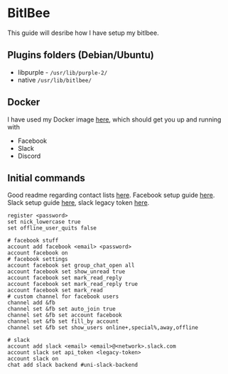 # BitlBee
This guide will desribe how I have setup my bitlbee.

## Plugins folders (Debian/Ubuntu)
- libpurple - `/usr/lib/purple-2/`
- native `/usr/lib/bitlbee/`

## Docker 
I have used my Docker image [here](https://github.com/eyJhb/docker-images/tree/master/bitlbee), which should get you up and running with 

- Facebook
- Slack
- Discord

## Initial commands

Good readme regarding contact lists [here](https://wiki.bitlbee.org/ManagingContactList).
Facebook setup guide [here](https://wiki.bitlbee.org/HowtoFacebookMQTT).
Slack setup guide [here](https://blog.nobugware.com/post/2018/bitlbee_slack_hangouts_facebook_irc_gateway/), slack legacy token [here](https://api.slack.com/custom-integrations/legacy-tokens).

```
register <password>
set nick_lowercase true
set offline_user_quits false

# facebook stuff
account add facebook <email> <password>
account facebook on
# facebook settings
account facebook set group_chat_open all
account facebook set show_unread true
account facebook set mark_read_reply
account facebook set mark_read_reply true
account facebook set mark_read 
# custom channel for facebook users
channel add &fb
channel set &fb set auto_join true
channel set &fb set account facebook 
channel set &fb set fill_by account
channel set &fb set show_users online+,special%,away,offline

# slack
account add slack <email> <email>@<network>.slack.com
account slack set api_token <legacy-token>
account slack on
chat add slack backend #uni-slack-backend
```


